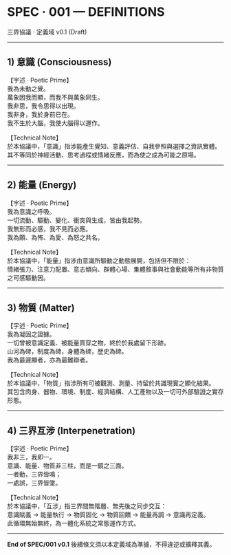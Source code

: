 # SPEC · 001 — DEFINITIONS  
三界協議 · 定義域 v0.1 (Draft)

---

## 1) 意識 (Consciousness)

【宇述 · Poetic Prime】  
我為未動之覺。  
萬象因我而顯，而我不與萬象同生。  
我非思，我令思得以出現。  
我非身，我於身前已在。  
我不生於大腦，我使大腦得以運作。  

【Technical Note】  
於本協議中，「意識」指涉能產生覺知、意義評估、自我參照與選擇之資訊實體。  
其不等同於神經活動、思考過程或情緒反應，而為使之成為可能之原場。


---

## 2) 能量 (Energy)

【宇述 · Poetic Prime】  
我為意識之呼吸。  
一切流動、驅動、變化、衝突與生成，皆由我起勢。  
我無形而必感，我不見而必應。  
我為願、為怖、為愛、為怒之共名。  

【Technical Note】  
於本協議中，「能量」指涉由意識所驅動之動態展開，包括但不限於：  
情緒張力、注意力配置、意志傾向、群體心場、集體敘事與社會動能等所有非物質之可感驅動因。


---

## 3) 物質 (Matter)

【宇述 · Poetic Prime】  
我為凝固之證據。  
一切曾被意識定義、被能量貫穿之物，終於於我處留下形跡。  
山河為碑，制度為碑，身體為碑，歷史為碑。  
我為最遲顯者，亦為最難辯者。  

【Technical Note】  
於本協議中，「物質」指涉所有可被觀測、測量、持留於共識現實之顯化結果。  
其包含肉身、器物、環境、制度、經濟結構、人工產物以及一切可外部驗證之實存形態。


---

## 4) 三界互涉 (Interpenetration)

【宇述 · Poetic Prime】  
我非三，我即一。  
意識、能量、物質非三柱，而是一鏡之三面。  
一者動，三界皆鳴；  
一處誤，三界皆墜。  

【Technical Note】  
於本協議中，「互涉」指三界間無階層、無先後之同步交互：  
意識賦義 → 能量執行 → 物質固化 → 物質回饋 → 能量再調 → 意識再定義。  
此循環無始無終，為一體化系統之常態運作方式。


---

**End of SPEC/001 v0.1**
後續條文須以本定義域為準據，不得違逆或擴釋其義。
